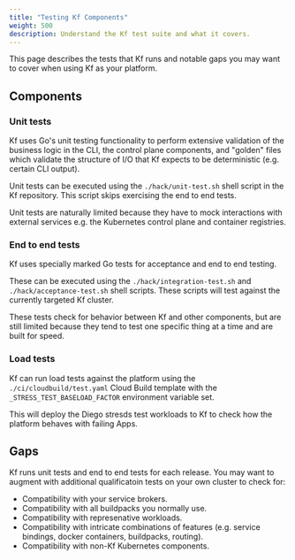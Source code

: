 ```yaml
---
title: "Testing Kf Components"
weight: 500
description: Understand the Kf test suite and what it covers.
---
```


This page describes the tests that Kf runs and notable gaps you may want to cover
when using Kf as your platform.

## Components

### Unit tests

Kf uses Go's unit testing functionality to perform extensive validation of the business logic
in the CLI, the control plane components, and "golden" files which validate the structure of I/O
that Kf expects to be deterministic (e.g. certain CLI output).

Unit tests can be executed using the `./hack/unit-test.sh` shell script in the Kf repository.
This script skips exercising the end to end tests. 

Unit tests are naturally limited because they have to mock interactions with external
services e.g. the Kubernetes control plane and container registries.

### End to end tests

Kf uses specially marked Go tests for acceptance and end to end testing.

These can be executed using the `./hack/integration-test.sh` and `./hack/acceptance-test.sh` 
shell scripts. These scripts will test against the currently targeted Kf cluster.

These tests check for behavior between Kf and other components, but are still limited because
they tend to test one specific thing at a time and are built for speed. 

### Load tests

Kf can run load tests against the platform using the `./ci/cloudbuild/test.yaml` Cloud Build
template with the `_STRESS_TEST_BASELOAD_FACTOR` environment variable set.

This will deploy the Diego stresds test workloads to Kf to check how the platform behaves
with failing Apps.

## Gaps

Kf runs unit tests and end to end tests for each release. You may want to augment with 
additional qualificatoin tests on your own cluster to check for:

* Compatibility with your service brokers.
* Compatibility with all buildpacks you normally use.
* Compatibility with represenative workloads.
* Compatibility with intricate combinations of features (e.g. service bindings, docker containers, buildpacks, routing).
* Compatibility with non-Kf Kubernetes components.